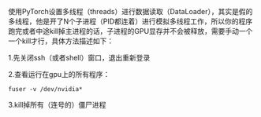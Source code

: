 使用PyTorch设置多线程（threads）进行数据读取（DataLoader），其实是假的多线程，他是开了N个子进程（PID都连着）进行模拟多线程工作，所以你的程序跑完或者中途kill掉主进程的话，子进程的GPU显存并不会被释放，需要手动一个一个kill才行，具体方法描述如下：

1.先关闭ssh（或者shell）窗口，退出重新登录

2.查看运行在gpu上的所有程序：
```
fuser -v /dev/nvidia*
```

3.kill掉所有（连号的）僵尸进程